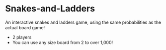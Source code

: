 # Snakes-and-Ladders

An interactive snakes and ladders game, using the same probabilities as the actual board game!

- 2 players
- You can use any size board from 2 to over 1,000!
